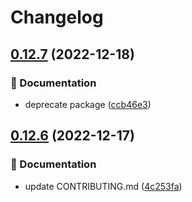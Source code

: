 # Changelog

## [0.12.7](https://github.com/MousaZeidBaker/poetryup/compare/0.12.6...0.12.7) (2022-12-18)


### 📝 Documentation

* deprecate package ([ccb46e3](https://github.com/MousaZeidBaker/poetryup/commit/ccb46e38856f8a25389fa2590686404e642e03f0))

## [0.12.6](https://github.com/MousaZeidBaker/poetryup/compare/v0.12.5...0.12.6) (2022-12-17)


### 📝 Documentation

* update CONTRIBUTING.md ([4c253fa](https://github.com/MousaZeidBaker/poetryup/commit/4c253faeed473c4b9fc564f06fa00fd10908b88e))
